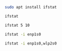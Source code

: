 ```bash
sudo apt install ifstat
```

```bash
ifstat
```

```bash
ifstat 5 10
```

```bash
ifstat -i enp1s0
```

```bash
ifstat -i enp1s0,wlp2s0
```

